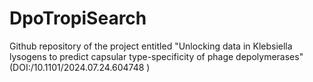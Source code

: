 # DpoTropiSearch
 Github repository of the project entitled "Unlocking data in Klebsiella lysogens to predict capsular type-specificity of phage depolymerases"  (DOI:/10.1101/2024.07.24.604748 )
